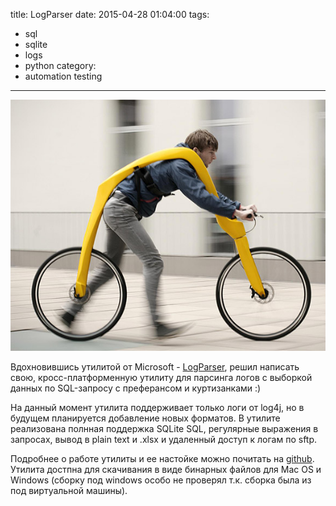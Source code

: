 title: LogParser
date: 2015-04-28 01:04:00
tags:
   - sql
   - sqlite
   - logs
   - python
category:
   - automation testing
---

![](/images/bicycle.jpg "Bicycle")

Вдохновившись утилитой от Microsoft - [LogParser](https://technet.microsoft.com/ru-ru/scriptcenter/dd919274), решил написать свою, кросс-платформенную утилиту для парсинга логов с выборкой данных по SQL-запросу с преферансом и куртизанками :)

<!-- more -->

На данный момент утилита поддерживает только логи от log4j, но в будущем планируется добавление новых форматов. В утилите реализована полнная поддержка SQLite SQL, регулярные выражения в запросах, вывод в plain text и .xlsx и удаленный доступ к логам по sftp.

Подробнее о работе утилиты и ее настойке можно почитать на [github](https://github.com/rmerkushin/logparser). Утилита достпна для скачивания в виде бинарных файлов для Mac OS и Windows (сборку под windows особо не проверял т.к. сборка была из под виртуальной машины).